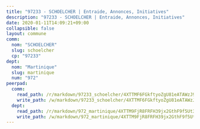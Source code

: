 ```yaml
---
title: "97233 - SCHOELCHER | Entraide, Annonces, Initiatives"
description: "97233 - SCHOELCHER | Entraide, Annonces, Initiatives"
date: 2020-01-11T14:09:21+09:00
collapsible: false
layout: commune
comm:
  nom: "SCHOELCHER"
  slug: schoelcher
  cp: "97233"
dept:
  nom: "Martinique"
  slug: martinique
  num: "972"
peerpad:
  comm:
    read_path: /r/markdown/97233_schoelcher/4XTTMF6FGkftyoZgU81eATAWzJ9gJobTJRD1K72uY8EW15C9Z
    write_path: /w/markdown/97233_schoelcher/4XTTMF6FGkftyoZgU81eATAWzJ9gJobTJRD1K72uY8EW15C9Z-K3TgUBjwcFBS8o1jt8VST8XPgD84e5SBB8x8dyUNhmzz419rME3Us2hKC2XGQj24Bh8wAsKbgg9KiQMtC7C9RwDDNCg76ELiHF7PkJX4oGcMfgNTRAagKD9C9mG9odLrnohRhCtb
  dept:
    read_path: /r/markdown/972_martinique/4XTTM9FjR8FRFH39jx2GthF9f5Ut3jiyTsdjpE2SrJvqmXdjo
    write_path: /w/markdown/972_martinique/4XTTM9FjR8FRFH39jx2GthF9f5Ut3jiyTsdjpE2SrJvqmXdjo-K3TgUeaxrptm9NswN2JSgXE3aKS9HKQgEZZxfKsdUeDs9w3MK5eeUTz8x8PBEEF3j1uCcfT9q4aM46ZnJH1PtFEse18Xf51n2ioUCkkCxop5a751j1HQ3bKXvk9CsEq3Wcvzm9gm
---
```


